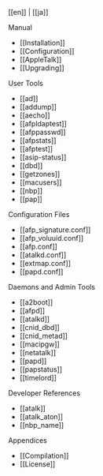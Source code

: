 [[en]] | [[ja]]

Manual

* [[Installation]]
* [[Configuration]]
* [[AppleTalk]]
* [[Upgrading]]

User Tools

* [[ad]]
* [[addump]]
* [[aecho]]
* [[afpldaptest]]
* [[afppasswd]]
* [[afpstats]]
* [[afptest]]
* [[asip-status]]
* [[dbd]]
* [[getzones]]
* [[macusers]]
* [[nbp]]
* [[pap]]

Configuration Files

* [[afp_signature.conf]]
* [[afp_voluuid.conf]]
* [[afp.conf]]
* [[atalkd.conf]]
* [[extmap.conf]]
* [[papd.conf]]

Daemons and Admin Tools

* [[a2boot]]
* [[afpd]]
* [[atalkd]]
* [[cnid_dbd]]
* [[cnid_metad]]
* [[macipgw]]
* [[netatalk]]
* [[papd]]
* [[papstatus]]
* [[timelord]]

Developer References

* [[atalk]]
* [[atalk_aton]]
* [[nbp_name]]

Appendices

* [[Compilation]]
* [[License]]